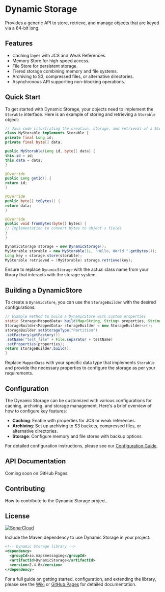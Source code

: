 # Dynamic Storage

Provides a generic API to store, retrieve, and manage objects that are keyed via a 64-bit long.

## Features

- Caching layer with JCS and Weak References.
- Memory Store for high-speed access.
- File Store for persistent storage.
- Tiered storage combining memory and file systems.
- Archiving to S3, compressed files, or alternative directories.
- Asynchronous API supporting non-blocking operations.

## Quick Start

To get started with Dynamic Storage, your objects need to implement the `Storable` interface. Here is an example of storing and retrieving a `Storable` object:

```java
// Java code illustrating the creation, storage, and retrieval of a Storable object
class MyStorable implements Storable {
private final Long id;
private final byte[] data;

public MyStorable(Long id, byte[] data) {
this.id = id;
this.data = data;
}

@Override
public Long getId() {
return id;
}

@Override
public byte[] toBytes() {
return data;
}

@Override
public void fromBytes(byte[] bytes) {
// Implementation to convert bytes to object's fields
}
}

DynamicStorage storage = new DynamicStorage();
MyStorable storable = new MyStorable(1L, "Hello, World!".getBytes());
Long key = storage.store(storable);
MyStorable retrieved = (MyStorable) storage.retrieve(key);
```

Ensure to replace `DynamicStorage` with the actual class name from your library that interacts with the storage system.

## Building a DynamicStore

To create a `DynamicStore`, you can use the `StorageBuilder` with the desired configurations:

```java
// Example method to build a DynamicStore with custom properties
static Storage<MappedData> build(Map<String, String> properties, String testName) throws IOException {
StorageBuilder<MappedData> storageBuilder = new StorageBuilder<>();
storageBuilder.setStorageType("Partition")
.setFactory(getFactory())
.setName("test_file" + File.separator + testName)
.setProperties(properties);
return storageBuilder.build();
}
```

Replace `MappedData` with your specific data type that implements `Storable` and provide the necessary properties to configure the storage as per your requirements.


## Configuration

The Dynamic Storage can be customized with various configurations for caching, archiving, and storage management. Here's a brief overview of how to configure key features:

- **Caching**: Enable with properties for JCS or weak references.
- **Archiving**: Set up archiving to S3 buckets, compressed files, or alternative directories.
- **Storage**: Configure memory and file stores with backup options.

For detailed configuration instructions, please see our [Configuration Guide](configuration.md).

## API Documentation

Coming soon on GitHub Pages.

## Contributing

How to contribute to the Dynamic Storage project.

## License

[![SonarCloud](https://sonarcloud.io/images/project_badges/sonarcloud-white.svg)](https://sonarcloud.io/summary/new_code?id=dynamic_storage)

Include the Maven dependency to use Dynamic Storage in your project:

```xml
<!-- Dynamic Storage library -->
<dependency>
  <groupId>io.mapsmessaging</groupId>
  <artifactId>DynamicStorage</artifactId>
  <version>2.4.6</version>
</dependency>
```

For a full guide on getting started, configuration, and extending the library, please see the [Wiki](LINK_TO_WIKI) or [GitHub Pages](LINK_TO_GITHUB_PAGES) for detailed documentation.
